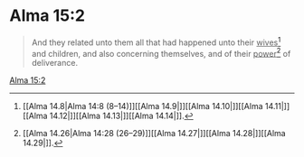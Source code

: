 # Alma 15:2

> And they related unto them all that had happened unto their <u>wives</u>[^a] and children, and also concerning themselves, and of their <u>power</u>[^b] of deliverance.

[Alma 15:2](https://www.churchofjesuschrist.org/study/scriptures/bofm/alma/15?lang=eng&id=p2#p2)


[^a]: [[Alma 14.8|Alma 14:8 (8–14)]][[Alma 14.9|]][[Alma 14.10|]][[Alma 14.11|]][[Alma 14.12|]][[Alma 14.13|]][[Alma 14.14|]].  
[^b]: [[Alma 14.26|Alma 14:28 (26–29)]][[Alma 14.27|]][[Alma 14.28|]][[Alma 14.29|]].  
